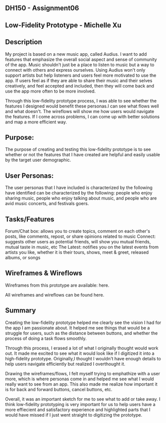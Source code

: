## DH150 - Assignment06
## Low-Fidelity Prototype - Michelle Xu 

## Description 
My project is based on a new music app, called Audius. I want to add features that emphasize the overall social aspect and sense of community of the app. Music shouldn't just be a place to listen to music but a way to connect with others and express ourselves. Using Audius won't only support artists but help listeners and users feel more motivated to use the app. If users feel as if they are able to share their music and their selves creatively, and feel accepted and included, then they will come back and use the app more often to be more involved. 

Through this low-fidelity prototype process, I was able to see whether the features I designed would benefit these personas.I can see what flows well and what doesn't. The wireflows will show me how users would navigate the features. If I come across problems, I can come up with better solutions and map a more efficient way.

## Purpose:
The purpose of creating and testing this low-fidelity prototype is to see whether or not the features that I have created are helpful and  easily usable by the target user demographic.

## User Personas:
The user personas that I have included is characterized by the following have identified can be characterized by the following: people who enjoy sharing music, people who enjoy talking about music, and people who are avid music concerts, and festivals goers. 

## Tasks/Features
Forum/Chat box: allows you to create topics, comment on each other's posts, like comments, repost, or share opinions related to music
Connect: suggests other users as potential friends, will show you mutual friends, mutual taste in music, etc
The Latest: notifies you on the latest events from artists you like, whether it is their tours, shows, meet & greet, released albums, or songs

## Wireframes & Wireflows
Wireframes from this prototype are available: here.

All wireframes and wireflows can be found here.

## Summary
Creating the low-fidelity prototype helped me clearly see the vision I had for the app I am passionate about. It helped me see things that would be a struggle for users, such as the distance between buttons, and whether the process of doing a task flows smoothly. 

Through this process, I erased a lot of what I originally thought would work out. It made me excited to see what it would look like if I digitized it into a high-fidelity prototype. Originally,I thought I wouldn't have enough details to help users navigate efficiently but realized I overthought it. 

Drawing the wireframes/flows, I felt myself trying to emphathize with a user more, which is where personas come in and helped me see what I would really want to see from an app. This also made me realize how important it is for back and forward buttons, cancel buttons, etc. 

Overall, it was an important sketch for me to see what to add or take away. I think low-fidelity prototyping is very important for us to help users have a more effiecient and satisfactory experience and highlighted parts that I would have missed if I just went straight to digitizing the prototype. 
